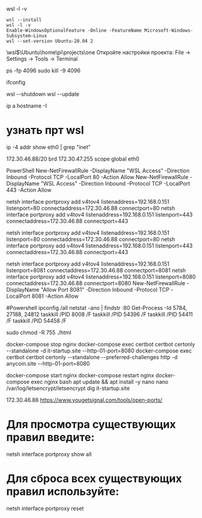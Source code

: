 wsl -l -v

```
wsl --install
wsl -l -v
Enable-WindowsOptionalFeature -Online -FeatureName Microsoft-Windows-Subsystem-Linux 
wsl --set-version Ubuntu-20.04 2
```
\\wsl$\Ubuntu\home\pi\projects\one
Откройте настройки проекта: File → Settings → Tools → Terminal

ps -fp 4096
sudo kill -9 4096



ifconfig

wsl --shutdown
wsl --update

ip a
hostname -I

# узнать прт wsl
ip -4 addr show eth0 | grep "inet"

172.30.46.88/20 brd 172.30.47.255 scope global eth0

PowerShell
New-NetFirewallRule -DisplayName "WSL Access" -Direction Inbound -Protocol TCP -LocalPort 80 -Action Allow
New-NetFirewallRule -DisplayName "WSL Access" -Direction Inbound -Protocol TCP -LocalPort 443 -Action Allow

netsh interface portproxy add v4tov4 listenaddress=192.168.0.151 listenport=80 connectaddress=172.30.46.88 connectport=80
netsh interface portproxy add v4tov4 listenaddress=192.168.0.151 listenport=443 connectaddress=172.30.46.88 connectport=443

netsh interface portproxy add v4tov4 listenaddress=192.168.0.151 listenport=80 connectaddress=172.30.46.88 connectport=80
netsh interface portproxy add v4tov4 listenaddress=192.168.0.151 listenport=443 connectaddress=172.30.46.88 connectport=443


netsh interface portproxy add v4tov4 listenaddress=192.168.0.151 listenport=8081 connectaddress=172.30.46.88 connectport=8081
netsh interface portproxy add v4tov4 listenaddress=192.168.0.151 listenport=8080 connectaddress=172.30.46.88 connectport=8080
New-NetFirewallRule -DisplayName "Allow Port 8081" -Direction Inbound -Protocol TCP -LocalPort 8081 -Action Allow

#Powershell
ipconfig /all
netstat -ano | findstr :80
Get-Process -Id 5784, 27188, 24812
taskkill /PID 8008 /F
taskkill /PID 54396 /F
taskkill /PID 54411 /F
taskkill /PID 54458 /F

sudo chmod -R 755 ./html


docker-compose stop nginx
docker-compose exec certbot certbot certonly --standalone -d it-startup.site --http-01-port=8080
docker-compose exec certbot certbot certonly --standalone --preferred-challenges http -d anycoin.site --http-01-port=8080

docker-compose start nginx
docker-compose restart nginx
docker-compose exec nginx bash
apt update && apt install -y nano
nano /var/log/letsencrypt/letsencrypt
dig it-startup.site

172.30.46.88
https://www.yougetsignal.com/tools/open-ports/

# Для просмотра существующих правил введите:
netsh interface portproxy show all

# Для сброса всех существующих правил используйте:
netsh interface portproxy reset


